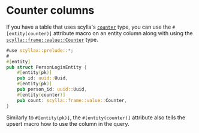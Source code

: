 # Counter columns
If you have a table that uses scylla's [`counter`](https://opensource.docs.scylladb.com/stable/cql/types.html#counters) type, you can use the `#[entity(counter)]` attribute macro on an entity column along with using the [`scylla::frame::value::Counter`](https://docs.rs/scylla/latest/scylla/frame/value/struct.Counter.html) type.

```rust
#use scyllax::prelude::*;
#
#[entity]
pub struct PersonLoginEntity {
    #[entity(pk)]
    pub id: uuid::Uuid,
    #[entity(pk)]
    pub person_id: uuid::Uuid,
    #[entity(counter)]
    pub count: scylla::frame::value::Counter,
}
```

Similarly to `#[entity(pk)]`, the `#[entity(counter)]` attribute also tells the upsert macro how to use the column in the query.
